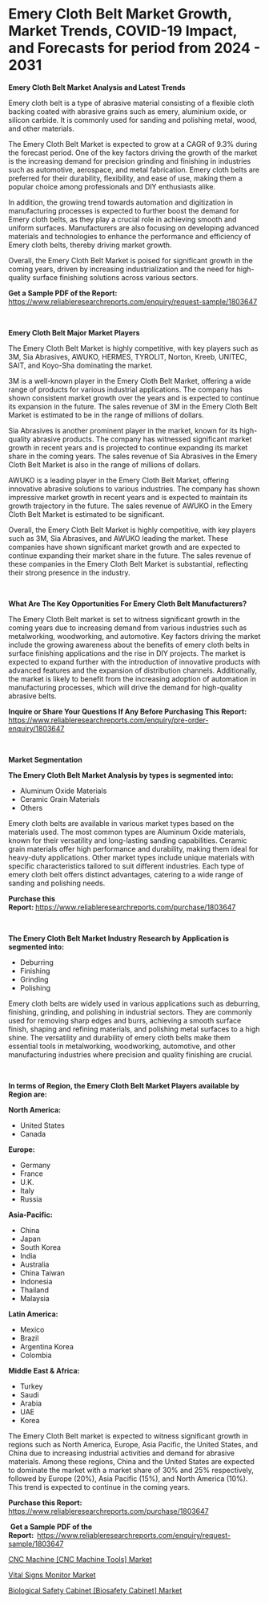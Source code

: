 <p><h1>Emery Cloth Belt Market Growth, Market Trends, COVID-19 Impact, and Forecasts for period from 2024 - 2031</h1></p><p><strong>Emery Cloth Belt Market Analysis and Latest Trends</strong></p>
<p><p>Emery cloth belt is a type of abrasive material consisting of a flexible cloth backing coated with abrasive grains such as emery, aluminium oxide, or silicon carbide. It is commonly used for sanding and polishing metal, wood, and other materials.</p><p>The Emery Cloth Belt Market is expected to grow at a CAGR of 9.3% during the forecast period. One of the key factors driving the growth of the market is the increasing demand for precision grinding and finishing in industries such as automotive, aerospace, and metal fabrication. Emery cloth belts are preferred for their durability, flexibility, and ease of use, making them a popular choice among professionals and DIY enthusiasts alike.</p><p>In addition, the growing trend towards automation and digitization in manufacturing processes is expected to further boost the demand for Emery cloth belts, as they play a crucial role in achieving smooth and uniform surfaces. Manufacturers are also focusing on developing advanced materials and technologies to enhance the performance and efficiency of Emery cloth belts, thereby driving market growth.</p><p>Overall, the Emery Cloth Belt Market is poised for significant growth in the coming years, driven by increasing industrialization and the need for high-quality surface finishing solutions across various sectors.</p></p>
<p><strong>Get a Sample PDF of the Report:&nbsp;</strong> <a href="https://www.reliableresearchreports.com/enquiry/request-sample/1803647">https://www.reliableresearchreports.com/enquiry/request-sample/1803647</a></p>
<p>&nbsp;</p>
<p><strong>Emery Cloth Belt Major Market Players</strong></p>
<p><p>The Emery Cloth Belt Market is highly competitive, with key players such as 3M, Sia Abrasives, AWUKO, HERMES, TYROLIT, Norton, Kreeb, UNITEC, SAIT, and Koyo-Sha dominating the market.</p><p>3M is a well-known player in the Emery Cloth Belt Market, offering a wide range of products for various industrial applications. The company has shown consistent market growth over the years and is expected to continue its expansion in the future. The sales revenue of 3M in the Emery Cloth Belt Market is estimated to be in the range of millions of dollars.</p><p>Sia Abrasives is another prominent player in the market, known for its high-quality abrasive products. The company has witnessed significant market growth in recent years and is projected to continue expanding its market share in the coming years. The sales revenue of Sia Abrasives in the Emery Cloth Belt Market is also in the range of millions of dollars.</p><p>AWUKO is a leading player in the Emery Cloth Belt Market, offering innovative abrasive solutions to various industries. The company has shown impressive market growth in recent years and is expected to maintain its growth trajectory in the future. The sales revenue of AWUKO in the Emery Cloth Belt Market is estimated to be significant.</p><p>Overall, the Emery Cloth Belt Market is highly competitive, with key players such as 3M, Sia Abrasives, and AWUKO leading the market. These companies have shown significant market growth and are expected to continue expanding their market share in the future. The sales revenue of these companies in the Emery Cloth Belt Market is substantial, reflecting their strong presence in the industry.</p></p>
<p>&nbsp;</p>
<p><strong>What Are The Key Opportunities For Emery Cloth Belt Manufacturers?</strong></p>
<p><p>The Emery Cloth Belt market is set to witness significant growth in the coming years due to increasing demand from various industries such as metalworking, woodworking, and automotive. Key factors driving the market include the growing awareness about the benefits of emery cloth belts in surface finishing applications and the rise in DIY projects. The market is expected to expand further with the introduction of innovative products with advanced features and the expansion of distribution channels. Additionally, the market is likely to benefit from the increasing adoption of automation in manufacturing processes, which will drive the demand for high-quality abrasive belts.</p></p>
<p><strong>Inquire or Share Your Questions If Any Before Purchasing This Report:</strong> <a href="https://www.reliableresearchreports.com/enquiry/pre-order-enquiry/1803647">https://www.reliableresearchreports.com/enquiry/pre-order-enquiry/1803647</a></p>
<p>&nbsp;</p>
<p><strong>Market Segmentation</strong></p>
<p><strong>The Emery Cloth Belt Market Analysis by types is segmented into:</strong></p>
<p><ul><li>Aluminum Oxide Materials</li><li>Ceramic Grain Materials</li><li>Others</li></ul></p>
<p><p>Emery cloth belts are available in various market types based on the materials used. The most common types are Aluminum Oxide materials, known for their versatility and long-lasting sanding capabilities. Ceramic grain materials offer high performance and durability, making them ideal for heavy-duty applications. Other market types include unique materials with specific characteristics tailored to suit different industries. Each type of emery cloth belt offers distinct advantages, catering to a wide range of sanding and polishing needs.</p></p>
<p><strong>Purchase this Report:&nbsp;</strong><a href="https://www.reliableresearchreports.com/purchase/1803647">https://www.reliableresearchreports.com/purchase/1803647</a></p>
<p>&nbsp;</p>
<p><strong>The Emery Cloth Belt Market Industry Research by Application is segmented into:</strong></p>
<p><ul><li>Deburring</li><li>Finishing</li><li>Grinding</li><li>Polishing</li></ul></p>
<p><p>Emery cloth belts are widely used in various applications such as deburring, finishing, grinding, and polishing in industrial sectors. They are commonly used for removing sharp edges and burrs, achieving a smooth surface finish, shaping and refining materials, and polishing metal surfaces to a high shine. The versatility and durability of emery cloth belts make them essential tools in metalworking, woodworking, automotive, and other manufacturing industries where precision and quality finishing are crucial.</p></p>
<p>&nbsp;</p>
<p><strong>In terms of Region, the Emery Cloth Belt Market Players available by Region are:</strong></p>
<p>
    <p> <strong> North America: </strong>
        <ul>
            <li>United States</li>
            <li>Canada</li>
        </ul>
        </p> 
    <p> <strong> Europe: </strong>
        <ul>
            <li>Germany</li>
            <li>France</li>
            <li>U.K.</li>
            <li>Italy</li>
            <li>Russia</li>
        </ul>
        </p> 
    <p> <strong> Asia-Pacific: </strong>
        <ul>
            <li>China</li>
            <li>Japan</li>
            <li>South Korea</li>
            <li>India</li>
            <li>Australia</li>
            <li>China Taiwan</li>
            <li>Indonesia</li>
            <li>Thailand</li>
            <li>Malaysia</li>
        </ul>
        </p> 
    <p> <strong> Latin America: </strong>
        <ul>
            <li>Mexico</li>
            <li>Brazil</li>
            <li>Argentina Korea</li>
            <li>Colombia</li>
        </ul>
        </p> 
    <p> <strong> Middle East & Africa: </strong>
        <ul>
            <li>Turkey</li>
            <li>Saudi</li>
            <li>Arabia</li>
            <li>UAE</li>
            <li>Korea</li>
        </ul>
    </p>
    </p>
<p><p>The Emery Cloth Belt market is expected to witness significant growth in regions such as North America, Europe, Asia Pacific, the United States, and China due to increasing industrial activities and demand for abrasive materials. Among these regions, China and the United States are expected to dominate the market with a market share of 30% and 25% respectively, followed by Europe (20%), Asia Pacific (15%), and North America (10%). This trend is expected to continue in the coming years.</p></p>
<p><strong>Purchase this Report: </strong><a href="https://www.reliableresearchreports.com/purchase/1803647">https://www.reliableresearchreports.com/purchase/1803647</a></p>
<p>&nbsp;<strong>Get a Sample PDF of the Report:&nbsp;&nbsp;</strong><a href="https://www.reliableresearchreports.com/enquiry/request-sample/1803647">https://www.reliableresearchreports.com/enquiry/request-sample/1803647</a></p>
<p><strong></strong></p>
<p><p><a href="https://view.publitas.com/reportprime-1/cnc-machine-cnc-machine-tools-market-size-evaluating-its-market-trends-growth-and-projections-2024-2031/">CNC Machine [CNC Machine Tools] Market</a></p><p><a href="https://view.publitas.com/reportprime-1/vital-signs-monitor-market-size-reflecting-a-forecast-till-2031-market-by-type-by-application-and-by-geography/">Vital Signs Monitor Market</a></p><p><a href="https://view.publitas.com/reportprime-1/global-biological-safety-cabinet-biosafety-cabinet-market-size-and-market-trends-insights-and-projections-from-2024-to-2031/">Biological Safety Cabinet [Biosafety Cabinet] Market</a></p></p>